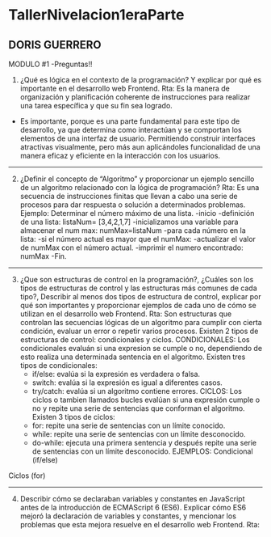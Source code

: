 # TallerNivelacion1eraParte
DORIS GUERRERO
-----------------------------------------------------------------------------------------------------------------------------------------------------------------------------------
MODULO #1 -Preguntas!!

1.	¿Qué es lógica en el contexto de la programación? Y explicar por qué es importante en el desarrollo web Frontend.
  Rta: Es la manera de organización y planificación coherente de instrucciones para realizar una tarea específica y que su fin sea logrado.
  -	Es importante, porque es una parte fundamental para este tipo de desarrollo, ya que determina como interactúan y se comportan los elementos de una interfaz de usuario.
  Permitiendo construir interfaces atractivas visualmente, pero más aun aplicándoles funcionalidad de una manera eficaz y eficiente en la interacción con los usuarios.
-----------------------------------------------------------------------------------------------------------------------------------------------------------------------------------
2.	¿Definir el concepto de “Algoritmo” y proporcionar un ejemplo sencillo de un algoritmo relacionado con la lógica de programación?
  Rta: Es una secuencia de instrucciones finitas que llevan a cabo una serie de procesos para dar respuesta o solución a determinados problemas.
  Ejemplo:
  Determinar el número máximo de una lista.
  -inicio
  -definición de una lista: listaNum= [3,4,2,1,7]
  -inicializamos una variable para almacenar el num max: numMax=listaNum
  -para cada número en la lista:
	  -si el número actual es mayor que el numMax:
		  -actualizar el valor de numMax con el número actual.
  -imprimir el numero encontrado: numMax
  -Fin.
-----------------------------------------------------------------------------------------------------------------------------------------------------------------------------------
3. ¿Que son estructuras de control en la programación?, ¿Cuáles  son  los  tipos  de estructuras de control y las estructuras más comunes de cada tipo?, Describir al menos 
  dos  tipos  de  estructura  de  control,  explicar  por  qué  son  importantes  y  proporcionar ejemplos de cada uno de cómo se utilizan en el desarrollo web Frontend.
  Rta: Son estructuras que controlan las secuencias lógicas de un algoritmo para cumplir con cierta condición, evaluar un error o repetir varios procesos.
  Existen 2 tipos de estructuras de control: condicionales y ciclos.
  CONDICIONALES:
  Los condicionales evaluán si una expresion se cumple o no, dependiendo de esto realiza una determinada sentencia en el algoritmo.
  Existen tres tipos de condicionales:
    * if/else: evalúa si la expresión es verdadera o falsa.
    * switch: evalúa si la expresión es igual a diferentes casos.
    * try/catch: evalúa si un algoritmo contiene errores.
  CICLOS:
  Los ciclos o tambien llamados bucles evalúan si una expresión  cumple o no y repite una serie de sentencias que conforman el algoritmo.
  Existen 3 tipos de ciclos:
    * for: repite una serie de sentencias con un límite conocido.
    * while: repite una serie de sentencias con un límite desconocido.
    * do-while: ejecuta una primera sentencia y después repite una serie de sentencias con un límite desconocido.
  EJEMPLOS:
  Condicional (if/else)

<script>
  var usuarioConectado = true;
  
  if (usuarioConectado) {
    document.write("<p>Bienvenido, usuario. ¡Disfruta de tu experiencia!</p>");
  } else {
    document.write("<p>Por favor, inicia sesión para acceder a todas las funciones.</p>");
  }
</script>

Ciclos (for)

<script>
  // Estructura de ciclos para generar una lista de números
  document.write("<ul>");
  for (var i = 1; i <= 5; i++) {
    document.write("<li>Número " + i + "</li>");
  }
  document.write("</ul>");
</script>
-----------------------------------------------------------------------------------------------------------------------------------------------------------------------------------
4. Describir cómo se declaraban variables y constantes en JavaScript antes de la introducción de ECMAScript 6 (ES6). Explicar cómo ES6 mejoró la declaración de 
   variables y constantes, y mencionar los problemas que esta mejora resuelve en el desarrollo web Frontend.
   Rta:
   



